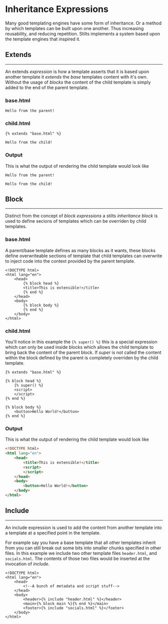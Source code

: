 # Inheritance Expressions
Many good templating engines have some form of inheritance. Or a method by which templates can be built upon
one another. Thus increasing reusability, and reducing repetition. Stilts implements a system based upon the
template engines that inspired it.

## Extends
---
An extends *expression* is how a template asserts that it is based upon another template 
it *extends* the *base* templates content with it's own. Without the usage of *blocks* the
content of the child template is simply added to the end of the parent template.

### base.html
```stilts
Hello from the parent!
```

### child.html
```stilts
{% extends "base.html" %}

Hello from the child!
```

### Output
This is what the output of rendering the child template would look like
```
Hello from the parent!

Hello from the child!
```

## Block
---

Distinct from the concept of *block expressions* a stilts *inheritance block* is used to define secions of templates
which can be overriden by child templates.

### base.html
A parent/base template defines as many blocks as it wants, these blocks define overwriteable sections of template
that child templates can overwrite to inject code into the context provided by the parent template.

```stilts
<!DOCTYPE html>
<html lang="en">
    <head>
        {% block head %}
        <title>This is extensible!</title>
        {% end %}
    </head>
    <body>
        {% block body %}
        {% end %}
    </body>
</html>
```

### child.html

You'll notice in this example the `{% super() %}` this is a special expression which
can only be used inside blocks which allows the child template to bring back the content
of the parent block. If *super* is not called the content within the block defined by the
parent is completely overriden by the child template.
```stilts
{% extends "base.html" %}

{% block head %}
    {% super() %}
    <script>
    </script>
{% end %}

{% block body %}
    <button>Hello World!</button>
{% end %}
```

### Output
This is what the output of rendering the child template would look like
```html
<!DOCTYPE html>
<html lang="en">
    <head>
        <title>This is extensible!</title>
        <script>
        </script>
    </head>
    <body>
        <button>Hello World!</button>
    </body>
</html>
```

## Include
---

An include expression is used to add the content from another template into a template
at a specified point in the template.

For example say you have a base template that all other templates inherit from
you can still break out some bits into smaller chunks specified in other files.
In this example we include two other template files `header.html`, and `socials.html`.
The contents of those two files would be inserted at the invocation of *include*.
```stilts
<!DOCTYPE html>
<html lang="en">
    <head>
        <!--A bunch of metadata and script stuff-->
    </head>
    <body>
        <header>{% include "header.html" %}</header>
        <main>{% block main %}{% end %}</main>
        <footer>{% include "socials.html" %}</footer>
    </body>
</html>
```
